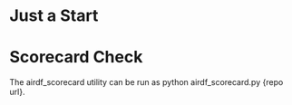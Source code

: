 # Just a Start

# Scorecard Check
The airdf_scorecard utility can be run as python airdf_scorecard.py {repo url}. 
